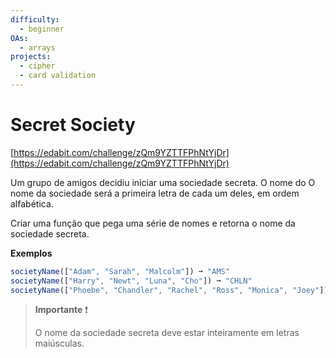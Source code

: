 ```yaml
---
difficulty:
  - beginner
OAs:
  - arrays
projects:
  - cipher
  - card validation
---
```


# Secret Society

[https://edabit.com/challenge/zQm9YZTTFPhNtYjDr](https://edabit.com/challenge/zQm9YZTTFPhNtYjDr)

Um grupo de amigos decidiu iniciar uma sociedade secreta. O nome do
O nome da sociedade será a primeira letra de cada um deles, em ordem alfabética.

Criar uma função que pega uma série de nomes e retorna o nome da sociedade secreta.

__Exemplos__

```js
societyName(["Adam", "Sarah", "Malcolm"]) ➞ "AMS"
societyName(["Harry", "Newt", "Luna", "Cho"]) ➞ "CHLN"
societyName(["Phoebe", "Chandler", "Rachel", "Ross", "Monica", "Joey"]) ➞ "CJMPRR"
```

> __Importante__ ❗
>
> O nome da sociedade secreta deve estar inteiramente em letras maiúsculas.

